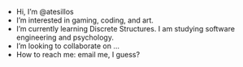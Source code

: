 - Hi, I’m @atesillos
- I’m interested in gaming, coding, and art.
- I’m currently learning Discrete Structures. I am studying software
  engineering and psychology. 
- I’m looking to collaborate on ...
- How to reach me:
email me, I guess?

<!---
atesillos/atesillos is a ✨ special ✨ repository because its `README.md` (this file) appears on your GitHub profile.
You can click the Preview link to take a look at your changes.
--->
